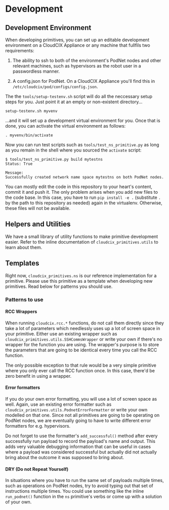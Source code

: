 # Development

## Development Environment

When developing primitives, you can set up an editable development environment
on a CloudCIX Appliance or any machine that fullfils two requirements:

1) The ability to ssh to both of the environment's PodNet nodes and other
   relevant machines, such as hypervisors as the robot user in a passwordless
   manner.

2) A config.json for PodNet. On a CloudCIX Appliance you'll find this in
   `/etc/cloudcix/pod/configs/config.json`.

The the `tools/setup-testenv.sh` script will do all the neccessary setup steps for you.
Just point it at an empty or non-existent directory...

```
setup-testenv.sh myvenv
```

...and it will set up a development virtual environment for you. Once that is
done, you can activate the virtual environment as follows:

```
. myvenv/bin/activate
```

Now you can run test scripts such as `tools/test_ns_primitive.py` as long as
you remain in the shell where you sourced the `activate` script:

```
$ tools/test_ns_primitive.py build mytestns
Status: True

Message:
Successfully created network name space mytestns on both PodNet nodes.
```

You can mostly edit the code in this repository to your heart's content, commit
it and push it. The only problem arises when you add new files to the code
base. In this case, you have to run `pip install -e .` (substitute `.` by the
path to this repository as needed) again in the virtualenv. Otherwise, these
files will not be available.

## Helpers and Utilities

We have a small library of utility functions to make primitive development
easier. Refer to the inline documentation of `cloudcix_primitives.utils` to
learn about them.

## Templates

Right now, `cloudcix_primitives.ns` is our reference implementation for a
primitive. Please use this primitive as a template when developing new
primitives. Read below for patterns you should use.

### Patterns to use

#### RCC Wrappers

When running `cloudcix.rcc.*` functions, do not call them directly since they
take a lot of parameters which needlessly uses up a lot of screen space in your
primitive. Either use an existing wrapper such as
`cloudcix_primitives.utils.SSHCommsWrapper` or write your own if there's no
wrapper for the function you are using. The wrapper's purpose is to store the
parameters that are going to be identical every time you call the RCC function.

The only possible exception to that rule would be a very simple primitive where
you only ever call the RCC function once. In this case, there'd be zero benefit
in using a wrapper.

#### Error formatters

If you do your own error formatting, you will use a lot of screen space as
well. Again, use an existing error formatter such as
`cloudcix_primitives.utils.PodnetErrorFormatter` or write your own modelled on
that one. Since not all primitives are going to be operating on PodNet nodes,
we are eventually going to have to write different error formatters for e.g.
hypervisors.

Do not forget to use the formatter's `add_successful()` method after every
successfully run payload to record the payload's name and output. This adds
very valuable debugging information that can be useful in cases where a payload
was considered successful but actually did not actually bring about the outcome
it was supposed to bring about.

#### DRY (Do not Repeat Yourself)

In situations where you have to run the same set of payloads multiple times,
such as operations on PodNet nodes, try to avoid typing out that set of
instructions multiple times. You could use something like the inline
`run_podnet()` function in the `ns` primitive's verbs or come up with a
solution of your own.
